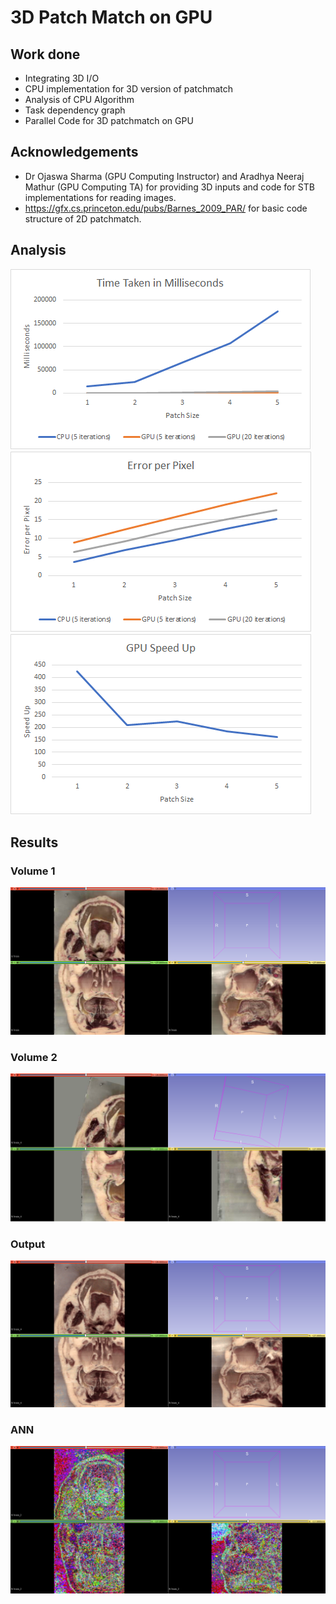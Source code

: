 # 3D Patch Match on GPU
## Work done 
- Integrating 3D I/O
- CPU implementation for 3D version of patchmatch 
- Analysis of CPU Algorithm
- Task dependency graph
- Parallel Code for 3D patchmatch on GPU

## Acknowledgements
- Dr Ojaswa Sharma (GPU Computing Instructor) and Aradhya Neeraj Mathur (GPU Computing TA) for providing 3D inputs and code for STB implementations for reading images.
- https://gfx.cs.princeton.edu/pubs/Barnes_2009_PAR/ for basic code structure of 2D patchmatch.

## Analysis
![alt text](https://github.com/CSE-560-GPU-Computing-2021/project_-team_12/blob/master/Results/CPU%20vs%20GPU%20Time.png)
![alt text](https://github.com/CSE-560-GPU-Computing-2021/project_-team_12/blob/master/Results/CPU%20vs%20GPU%20Error.png)
![alt text](https://github.com/CSE-560-GPU-Computing-2021/project_-team_12/blob/master/Results/Speed%20up.png)

## Results

### Volume 1
![alt text](https://github.com/CSE-560-GPU-Computing-2021/project_-team_12/blob/master/Results/structure_correspondences_results/img1r.PNG)

### Volume 2
![alt text](https://github.com/CSE-560-GPU-Computing-2021/project_-team_12/blob/master/Results/structure_correspondences_results/img2r.PNG)

### Output
![alt text](https://github.com/CSE-560-GPU-Computing-2021/project_-team_12/blob/master/Results/structure_correspondences_results/outr.PNG)

### ANN
![alt text](https://github.com/CSE-560-GPU-Computing-2021/project_-team_12/blob/master/Results/structure_correspondences_results/annr.PNG)


